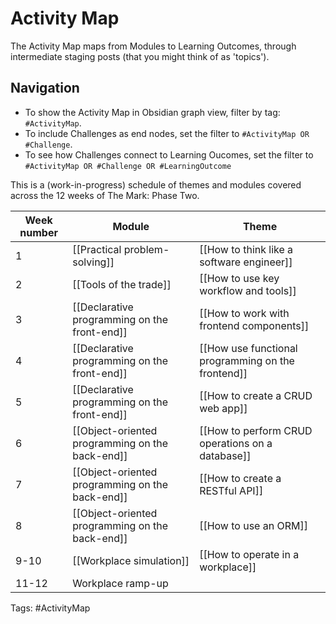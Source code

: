 # Activity Map
The Activity Map maps from Modules to Learning Outcomes, through intermediate staging posts (that you might think of as 'topics').

## Navigation
- To show the Activity Map in Obsidian graph view, filter by tag: `#ActivityMap`.
- To include Challenges as end nodes, set the filter to  `#ActivityMap OR #Challenge`.
- To see how Challenges connect to Learning Oucomes, set the filter to `#ActivityMap OR #Challenge OR #LearningOutcome`


This is a (work-in-progress) schedule of themes and modules covered across the 12 weeks of The Mark: Phase Two.

| Week number | Module | Theme |
| --- | --- | --- |
| 1 | [[Practical problem-solving]] | [[How to think like a software engineer]] |
| 2 | [[Tools of the trade]] | [[How to use key workflow and tools]] |
| 3 | [[Declarative programming on the front-end]] | [[How to work with frontend components]] |
| 4 | [[Declarative programming on the front-end]] | [[How use functional programming on the frontend]] |
| 5 | [[Declarative programming on the front-end]] | [[How to create a CRUD web app]] |
| 6 | [[Object-oriented programming on the back-end]] | [[How to perform CRUD operations on a database]] |
| 7 | [[Object-oriented programming on the back-end]] | [[How to create a RESTful API]] |
| 8 | [[Object-oriented programming on the back-end]] | [[How to use an ORM]] |
| 9-10 | [[Workplace simulation]] | [[How to operate in a workplace]] |
| 11-12 | Workplace ramp-up |  |

Tags: #ActivityMap 